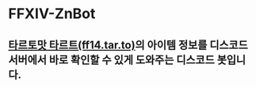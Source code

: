# FFXIV-ZnBot
## [타르토맛 타르트(ff14.tar.to)](https://ff14.tar.to)의 아이템 정보를 디스코드 서버에서 바로 확인할 수 있게 도와주는 디스코드 봇입니다.
